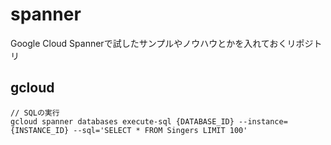 # spanner
Google Cloud Spannerで試したサンプルやノウハウとかを入れておくリポジトリ

## gcloud

```
// SQLの実行
gcloud spanner databases execute-sql {DATABASE_ID} --instance={INSTANCE_ID} --sql='SELECT * FROM Singers LIMIT 100'
```
